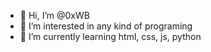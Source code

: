 - 👋 Hi, I’m @0xWB
- 👀 I’m interested in any kind of programing
- 🌱 I’m currently learning html, css, js, python


<!---
0xWB/0xWB is a ✨ special ✨ repository because its `README.md` (this file) appears on your GitHub profile.
You can click the Preview link to take a look at your changes.
--->
